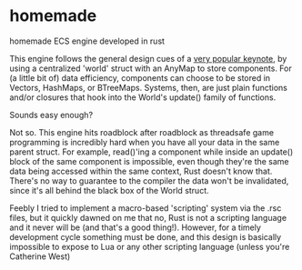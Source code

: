 # homemade
homemade ECS engine developed in rust

This engine follows the general design cues of a [very popular keynote](https://www.youtube.com/watch?v=P9u8x13W7UE), by using a centralized 'world' struct with an AnyMap to store components.
For (a little bit of) data efficiency, components can choose to be stored in Vectors, HashMaps, or BTreeMaps. 
Systems, then, are just plain functions and/or closures that hook into the World's update() family of functions.

Sounds easy enough?

Not so.
This engine hits roadblock after roadblock as threadsafe game programming is incredibly hard when you have all your data in the same parent struct. 
For example, read()'ing a component while inside an update() block of the same component is impossible, even though they're the same data being accessed within the same context, Rust doesn't know that.
There's no way to guarantee to the compiler the data won't be invalidated, since it's all behind the black box of the World struct.

Feebly I tried to implement a macro-based 'scripting' system via the .rsc files, but it quickly dawned on me that no, Rust is not a scripting language and it never will be (and that's a good thing!).
However, for a timely development cycle something must be done, and this design is basically impossible to expose to Lua or any other scripting language (unless you're Catherine West)
